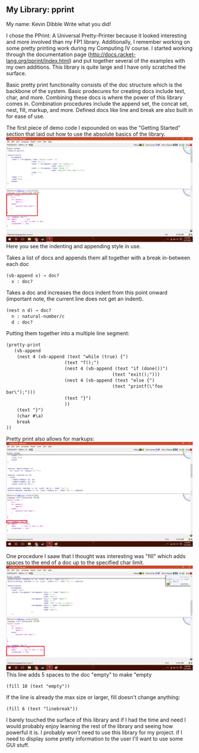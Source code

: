 ## My Library: pprint
My name: Kevin Dibble
Write what you did!

I chose the PPrint: A Universal Pretty-Printer because it looked interesting and more involved than my FP1 library. Additionally, I remember working on some pretty printing work during my Computing IV course.
I started working through the documentation page (http://docs.racket-lang.org/pprint/index.html) and put together several of the examples with my own additions. This library is quite large and I have only scratched the surface.

Basic pretty print functionality consists of the doc structure which is the backbone of the system. Basic prodecures for creating docs include text, char, and more. Combining these docs is where the power of this library comes in. Combination procedures include the append set, the concat set, nest, fill, markup, and more. Defined docs like line and break are also built in for ease of use.

The first piece of demo code I expounded on was the "Getting Started" section that laid out how to use the absolute basics of the library.
![Alt text](/basicPP.png?raw=true "Normal")
Here you see the indenting and appending style in use.

Takes a list of docs and appends them all together with a break in-between each doc
```
(vb-append x) → doc?
  x : doc?
```

Takes a doc and increases the docs indent from this point onward (important note, the current line does not get an indent).
```
(nest n d) → doc?
  n : natural-number/c
  d : doc?
```

Putting them together into a multiple line segment:
```
(pretty-print
   (vb-append
    (nest 4 (vb-append (text "while (true) {")
                      (text "f();")
                      (nest 4 (vb-append (text "if (done())")
                                        (text "exit();")))
                      (nest 4 (vb-append (text "else {")
                                        (text "printf(\"foo bar\");")))
                      (text "}")
                      ))
    (text "}")
    (char #\a)
    break
))
```

Pretty print also allows for markups:
![Alt text](/markup.png?raw=true "Normal")

One procedure I saaw that I thought was interesting was "fill" which adds spaces to the end of a doc up to the specified char limit.
![Alt text](/fill.png?raw=true "Normal")
This line adds 5 spaces to the doc "empty" to make "empty     
```
(fill 10 (text "empty"))
```
If the line is already the max size or larger, fill doesn't change anything:
```
(fill 6 (text "linebreak"))
```

I barely touched the surface of this library and if I had the time and need I would probably enjoy learning the rest of the library and seeing how powerful it is. I probably won't need to use this library for my project. if I need to display some pretty information to the user I'll want to use some GUI stuff.
